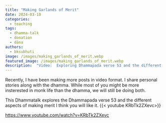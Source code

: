 ```yaml
---
title: "Making Garlands of Merit"
date: 2024-03-10
categories: 
  - teaching
tags: 
  - dhamma-talk
  - donation
  - dāna
authors: 
  - bksubhuti
image: /images/making_garlands_of_merit.webp
featured_image: /images/making_garlands_of_merit.webp
description:  "Video:  Exploring Dhammapada verse 53 and the different aspects of making merit"
---
```


Recently, I have been making more posts in video format.  I share personal stories along with the dhamma.  While most of you might be more insterested in monk life than the dhamma, we will still be doing both.

This Dhammatalk explores the Dhammapada verse 53 and the different aspects of making merit
I think you will like it.
{{< youtube KRbTk2ZXevc>}}

https://www.youtube.com/watch?v=KRbTk2ZXevc
